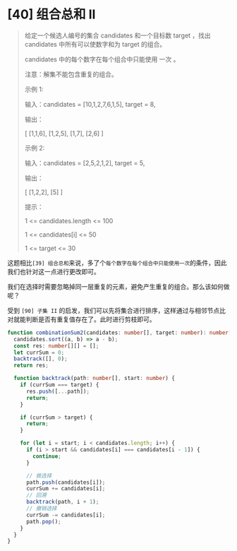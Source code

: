 # [40] 组合总和 II

> 给定一个候选人编号的集合 candidates 和一个目标数 target ，找出 candidates 中所有可以使数字和为 target 的组合。
>
> candidates 中的每个数字在每个组合中只能使用 一次 。
>
> 注意：解集不能包含重复的组合。
>
> 示例 1:
>
> 输入：candidates = [10,1,2,7,6,1,5], target = 8,
>
> 输出：
>
> [ [1,1,6], [1,2,5], [1,7], [2,6] ]
>
> 示例 2:
>
> 输入：candidates = [2,5,2,1,2], target = 5,
>
> 输出：
>
> [ [1,2,2], [5] ]
>
> 提示：
>
> 1 <= candidates.length <= 100
>
> 1 <= candidates[i] <= 50
>
> 1 <= target <= 30

这题相比`[39] 组合总和`来说，多了个`每个数字在每个组合中只能使用一次`的条件，因此我们也针对这一点进行更改即可。

我们在选择时需要忽略掉同一层重复的元素，避免产生重复的组合。那么该如何做呢？

受到 `[90] 子集 II` 的启发，我们可以先将集合进行排序，这样通过与相邻节点比对就能判断是否有重复值存在了。此时进行剪枝即可。

```ts
function combinationSum2(candidates: number[], target: number): number[][] {
  candidates.sort((a, b) => a - b);
  const res: number[][] = [];
  let currSum = 0;
  backtrack([], 0);
  return res;

  function backtrack(path: number[], start: number) {
    if (currSum === target) {
      res.push([...path]);
      return;
    }

    if (currSum > target) {
      return;
    }

    for (let i = start; i < candidates.length; i++) {
      if (i > start && candidates[i] === candidates[i - 1]) {
        continue;
      }

      // 做选择
      path.push(candidates[i]);
      currSum += candidates[i];
      // 回溯
      backtrack(path, i + 1);
      // 撤销选择
      currSum -= candidates[i];
      path.pop();
    }
  }
}
```
